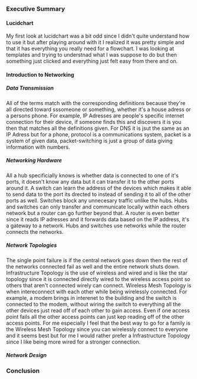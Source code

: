 ### Executive Summary


#### Lucidchart
My first look at lucidchart was a bit odd since I didn't quite understand how to use it but after playing around with it I realized it was pretty simple and that it has everything you really need for a flowchart. I was looking at templates and trying to understnad what I was suppose to do but then something just clicked and everything just felt easy from there and on.

#### Introduction to Networking
##### Data Transmission
All of the terms match with the corresponding definitions because they're all directed toward sssomeone or something, whether it's a house adress or a persons phone. For example, IP Adresses are people's specific internet connection for their device, if someone finds this and discovers it is you then that matches all the definitions given. For DNS it is jsut the same as an IP Adress but for a phone, protocol is a communications system, packet is a system of given data, packet-switching is just a group of data giving information with numbers. 
##### Networking Hardware
All a hub specificially knows is whether data is connected to one of it's ports, it doesn't know any data but it can transfer it to the other ports around it. A switch can learn the address of the devices which makes it able to send data to the port its drected to instead of sending it to all of the other ports as well. Switches block any unnecesary traffic unlike the hubs. Hubs and switches can only transfer and communicate locally within each others network but a router can go further beyond that.  A router is even better since it reads IP adresses and it forwards data based on the IP address, it's a gateway to a network. Hubs and switches use networks while the router connects the networks. 
##### Network Topologies
The single point failure is if the central network goes down then the rest of the networks connected fail as well and the entire network shuts down. Infrastructure Topology is the use of wireless and wired and is like the star topology since it is connected directly wired to the wireless access point so others that aren't connected wirely can connect. Wireless Mesh Topology is when intereconnect with each other while being wirelessly connected. For example, a modem brings in interenet to the building and the switch is connected to the modem, without wiring the switch to everything all the other devices just read off of each other to gain access. Even if one access point fails all the other access points can just kep reading off of the other access points. For me especially I feel that the best way to go for a family is the Wireless Mesh Topology since you can wirelessly connect to everyone and it seems best but for me I would rather prefer a Infrastructure Topology since I like being more wired for a stronger connection. 
##### Network Design


### Conclusion


